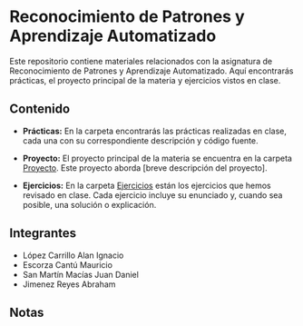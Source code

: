 # Reconocimiento de Patrones y Aprendizaje Automatizado

Este repositorio contiene materiales relacionados con la asignatura de Reconocimiento de Patrones y Aprendizaje Automatizado. Aquí encontrarás prácticas, el proyecto principal de la materia y ejercicios vistos en clase.

## Contenido

- **Prácticas:** En la carpeta encontrarás las prácticas realizadas en clase, cada una con su correspondiente descripción y código fuente.

- **Proyecto:** El proyecto principal de la materia se encuentra en la carpeta [Proyecto](Proyecto/). Este proyecto aborda [breve descripción del proyecto].

- **Ejercicios:** En la carpeta [Ejercicios](Ejercicios/) están los ejercicios que hemos revisado en clase. Cada ejercicio incluye su enunciado y, cuando sea posible, una solución o explicación.

## Integrantes
  - López Carrillo Alan Ignacio
  - Escorza Cantú Mauricio
  - San Martín Macías Juan Daniel
  - Jimenez Reyes Abraham

## Notas

